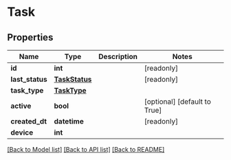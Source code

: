 # Task


## Properties
Name | Type | Description | Notes
------------ | ------------- | ------------- | -------------
**id** | **int** |  | [readonly] 
**last_status** | [**TaskStatus**](TaskStatus.md) |  | [readonly] 
**task_type** | [**TaskType**](TaskType.md) |  | 
**active** | **bool** |  | [optional] [default to True]
**created_dt** | **datetime** |  | [readonly] 
**device** | **int** |  | 

[[Back to Model list]](../README.md#documentation-for-models) [[Back to API list]](../README.md#documentation-for-api-endpoints) [[Back to README]](../README.md)



